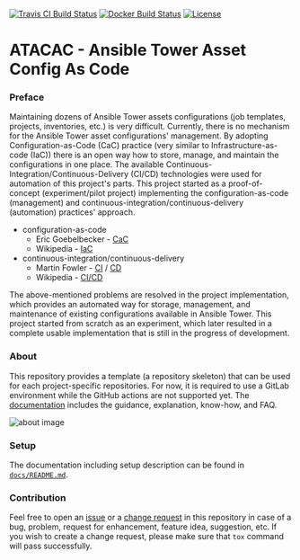 [![Travis CI Build Status](https://img.shields.io/travis/com/europ/atacac/master?label=Travis%20CI&logo=travis)](https://travis-ci.com/europ/atacac)
[![Docker Build Status](https://img.shields.io/docker/cloud/build/europ/atacac.svg?label=Docker%20Build&logo=docker)](https://hub.docker.com/r/europ/atacac/builds)
[![License](https://img.shields.io/github/license/europ/atacac?label=License)](https://github.com/europ/atacac/blob/master/LICENSE)

# ATACAC - Ansible Tower Asset Config As Code

### Preface

Maintaining dozens of Ansible Tower assets configurations (job templates, projects, inventories, etc.) is very difficult. Currently, there is no mechanism for the Ansible Tower asset configurations' management. By adopting Configuration-as-Code (CaC) practice (very similar to Infrastructure-as-code (IaC)) there is an open way how to store, manage, and maintain the configurations in one place. The available Continuous-Integration/Continuous-Delivery (CI/CD) technologies were used for automation of this project's parts. This project started as a proof-of-concept (experiment/pilot project) implementing the configuration-as-code (management) and continuous-integration/continuous-delivery (automation) practices' approach.

* configuration-as-code
    * Eric Goebelbecker - [CaC](https://rollout.io/blog/configuration-as-code-everything-need-know/)
    * Wikipedia - [IaC](https://en.wikipedia.org/wiki/Infrastructure_as_code)
* continuous-integration/continuous-delivery
    * Martin Fowler - [CI](https://martinfowler.com/articles/continuousIntegration.html) / [CD](https://martinfowler.com/bliki/ContinuousDelivery.html)
    * Wikipedia - [CI/CD](https://en.wikipedia.org/wiki/CI/CD)

The above-mentioned problems are resolved in the project implementation, which provides an automated way for storage, management, and maintenance of existing configurations available in Ansible Tower. This project started from scratch as an experiment, which later resulted in a complete usable implementation that is still in the progress of development.

### About

This repository provides a template (a repository skeleton) that can be used for each project-specific repositories. For now, it is required to use a GitLab environment while the GitHub actions are not supported yet. The [documentation](docs/README.md) includes the guidance, explanation, know-how, and FAQ.

![about image](docs/img/atacac.png)

### Setup

The documentation including setup description can be found in [`docs/README.md`](docs/README.md).

### Contribution

Feel free to open an [issue](https://github.com/europ/atacac/issues) or a [change request](https://github.com/europ/atacac/pulls) in this repository in case of a bug, problem, request for enhancement, feature idea, suggestion, etc. If you wish to create a change request, please make sure that `tox` command will pass successfully.
